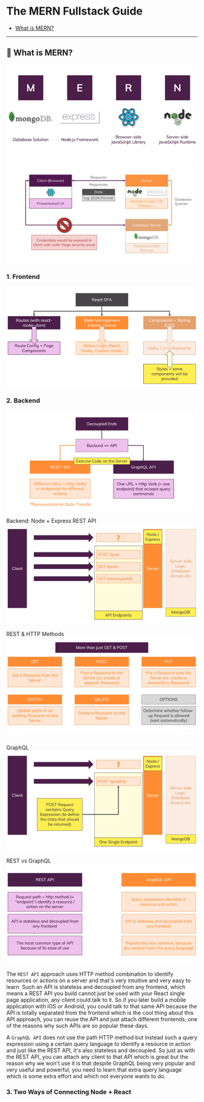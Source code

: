 # The MERN Fullstack Guide

- [What is MERN?](#1)

---

## 📒 What is MERN? <a name="1"></a>

![](1.png)
![](2.png)

### 1. Frontend

![](3.png)

### 2. Backend

![](4.png)

Backend: Node + Express REST API
![](6.png)

REST & HTTP Methods
![](5.png)

GraphQL
![](7.png)

REST vs GraphQL
![](8.png)

The `REST API` approach uses HTTP method combination to identify resources or actions on a server and that's very intuitive and very easy to learn.
Such an API is stateless and decoupled from any frontend, which means a REST API you build cannot just be used with your React single page application, any client could talk to it. So if you later build a mobile application with iOS or Android, you could talk to that same API because the API is totally separated from the frontend which is the cool thing about this API approach, you can reuse the API and just attach different frontends, one of the reasons why such APIs are so popular these days.

A `GraphQL API` does not use the path HTTP method but instead such a query expression using a certain query language to identify a resource in action and just like the REST API, it's also stateless and decoupled. So just as with the REST API, you can attach any client to that API which is great but the reason why we won't use it is that despite GraphQL being very popular and very useful and powerful, you need to learn that extra query language which is some extra effort and which not everyone wants to do.

### 3. Two Ways of Connecting Node + React
